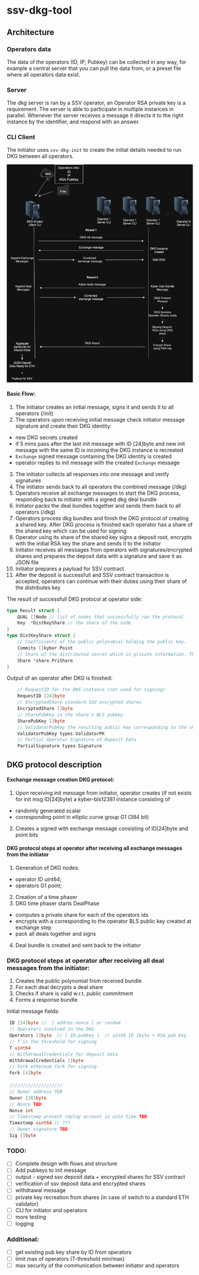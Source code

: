 # ssv-dkg-tool

## Architecture

### Operators data 

The data of the operators (ID, IP, Pubkey) can be collected in any way, for example a central server that you can pull the data from, or a preset file where all operators data exist.

### Server

The dkg server is ran by a SSV operator, an Operator RSA private key is a requirement. 
The server is able to participate in multiple instances in parallel. 
Whenever the server receives a message it directs it to the right instance by the identifier, and respond with an answer.

### CLI Client

The initiator uses `ssv-dkg-init` to create the initial details needed to run DKG between all operators.

![flow](./imgs/DKGinit.drawio.png)

#### Basic Flow:

1. The initiator creates an initial message, signs it and sends it to all operators (/init)
2. The operators upon receiving initial message check initiator message signature and create their DKG identity:
 - new DKG secrets created 
 - if 5 mins pass after the last init message with ID [24]byte and new init message with the same ID is incoming the DKG instance is recreated 
 - `Exchange` signed message containing the DKG identity is created
 - operator replies to init message with the created `Exchange` message
3. The initiator collects all responses into one message and verify signatures
4. The initiator  sends back to all operators the combined message (/dkg)
5. Operators receive all exchange messages to start the DKG process, responding back to initiator with a signed dkg deal bundle
6. Initiator packs the deal bundles together and sends them back to all operators (/dkg)
7. Operators process dkg bundles and finish the DKG protocol of creating a shared key. After DKG process is finished each operator has a share of the shared key which can be used for signing
8. Operator using its share of the shared key signs a deposit root, encrypts with the initial RSA key the share and sends it to the initiator 
9. Initiator receives all messages from operators with signatures/encrypted shares and prepares the deposit data with a signature and save it as JSON file
10. Initiator prepares a payload for SSV contract
11. After the deposit is successfull and SSV contract transaction is accepted, operators can continue with their duties using their share of the distributes key

The result of successfull DKG protocol at operator side:
```go
type Result struct {
	QUAL []Node // list of nodes that successfully ran the protocol
	Key  *DistKeyShare // the share of the node 
}
type DistKeyShare struct {
    // Coefficients of the public polynomial holding the public key.
    Commits []kyber.Point
    // Share of the distributed secret which is private information. This will be used to sign. All sigs can be aggregated to create a T-threshold signature 
    Share *share.PriShare
}
```

Output of an operator after DKG is finished:
```go
	// RequestID for the DKG instance (not used for signing)
	RequestID [24]byte
	// EncryptedShare standard SSV encrypted shares
	EncryptedShare []byte
	// SharePubKey is the share's BLS pubkey
	SharePubKey []byte
	// ValidatorPubKey the resulting public key corresponding to the shared private key
	ValidatorPubKey types.ValidatorPK
	// Partial Operator Signature of Deposit Data
	PartialSignature types.Signature
```
## DKG protocol description
#### Exchange message creation DKG protocol:
1. Upon receiving init message from initiator, operator creates (if not exists for init msg ID[24]byte) a kyber-bls12381 instance consisting of
- randomly generated scalar
- corresponding point in elliptic curve group G1 (384 bit)
2. Creates a signed with  exchange message consisting of ID[24]byte and point bits

#### DKG protocol steps at operator after receiving all exchange messages from the initiator
1. Generation of DKG nodes: 
- operator ID uint64; 
- operators G1 point;
2. Creation of a time phaser
3. DKG time phaser starts DealPhase
 - computes a private share for each of the operators ids
 - encrypts with a corresponding to the operator BLS public key created at exchange step
 - pack all deals together and signs 
4. Deal bundle is created and sent back to the initiator

### DKG protocol steps at operator after receiving all deal messages from the initiator:
1. Creates the public polynomial from received bundle
2. For each deal decrypts a deal share
3. Checks if share is valid w.r.t. public commitment
4. Forms a response bundle 

Initial message fields:

```go
 ID [24]byte //  [ addres:nonce ] or random
 // Operators involved in the DKG
 Operators []byte  // [ ID:pubkey ]  // uint8 ID 1byte + RSA pub key
 // T is the threshold for signing
 T uint64
 // WithdrawalCredentials for deposit data
 WithdrawalCredentials []byte
 // Fork ethereum fork for signing
 Fork [4]byte

 ////////////////////
 // Owner address TDB
 Owner [20]byte
 // Nonce TBD
 Nonce int 
 // Timestamp prevent replay account in unix time TBD
 Timestamp uint64 // ??? 
 // Owner signature TBD
 Sig []byte
```

### TODO: 
- [ ] Complete design with flows and structure
- [ ] Add pubkeys to init message
- [ ] output - signed ssv deposit data + encrypted shares for SSV contract
- [ ] verification of ssv deposit data and encrypted shares
- [ ] withdrawal message
- [ ] private key recreation from shares (in case of switch to a standard ETH validator)
- [ ] CLI for initiator and operators
- [ ] more testing
- [ ] logging

### Additional:
- [ ] get existing pub key share by ID from operators
- [ ] limit max of operators (T-threshold min/max)
- [ ] max security of the communication between initiator and operators
